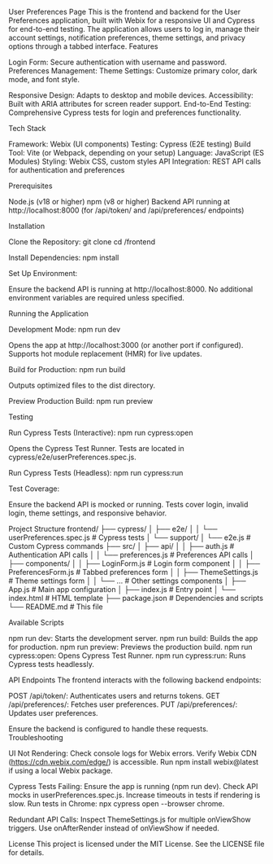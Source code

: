 User Preferences Page
This is the frontend and backend for the User Preferences application, built with Webix for a responsive UI and Cypress for end-to-end testing. The application allows users to log in, manage their account settings, notification preferences, theme settings, and privacy options through a tabbed interface.
Features

Login Form: Secure authentication with username and password.
Preferences Management:
Theme Settings: Customize primary color, dark mode, and font style.


Responsive Design: Adapts to desktop and mobile devices.
Accessibility: Built with ARIA attributes for screen reader support.
End-to-End Testing: Comprehensive Cypress tests for login and preferences functionality.

Tech Stack

Framework: Webix (UI components)
Testing: Cypress (E2E testing)
Build Tool: Vite (or Webpack, depending on your setup)
Language: JavaScript (ES Modules)
Styling: Webix CSS, custom styles
API Integration: REST API calls for authentication and preferences

Prerequisites

Node.js (v18 or higher)
npm (v8 or higher)
Backend API running at http://localhost:8000 (for /api/token/ and /api/preferences/ endpoints)

Installation

Clone the Repository:
git clone <your-repo-url>
cd <your-repo-directory>/frontend


Install Dependencies:
npm install


Set Up Environment:

Ensure the backend API is running at http://localhost:8000.
No additional environment variables are required unless specified.



Running the Application

Development Mode:
npm run dev


Opens the app at http://localhost:3000 (or another port if configured).
Supports hot module replacement (HMR) for live updates.


Build for Production:
npm run build


Outputs optimized files to the dist directory.


Preview Production Build:
npm run preview



Testing

Run Cypress Tests (Interactive):
npm run cypress:open


Opens the Cypress Test Runner.
Tests are located in cypress/e2e/userPreferences.spec.js.


Run Cypress Tests (Headless):
npm run cypress:run


Test Coverage:

Ensure the backend API is mocked or running.
Tests cover login, invalid login, theme settings, and responsive behavior.



Project Structure
frontend/
├── cypress/
│   ├── e2e/
│   │   └── userPreferences.spec.js  # Cypress tests
│   └── support/
│       └── e2e.js                  # Custom Cypress commands
├── src/
│   ├── api/
│   │   ├── auth.js                 # Authentication API calls
│   │   └── preferences.js          # Preferences API calls
│   ├── components/
│   │   ├── LoginForm.js            # Login form component
│   │   ├── PreferencesForm.js      # Tabbed preferences form
│   │   ├── ThemeSettings.js        # Theme settings form
│   │   └── ...                     # Other settings components
│   ├── App.js                      # Main app configuration
│   ├── index.js                    # Entry point
│   └── index.html                  # HTML template
├── package.json                    # Dependencies and scripts
└── README.md                       # This file

Available Scripts

npm run dev: Starts the development server.
npm run build: Builds the app for production.
npm run preview: Previews the production build.
npm run cypress:open: Opens Cypress Test Runner.
npm run cypress:run: Runs Cypress tests headlessly.

API Endpoints
The frontend interacts with the following backend endpoints:

POST /api/token/: Authenticates users and returns tokens.
GET /api/preferences/: Fetches user preferences.
PUT /api/preferences/: Updates user preferences.

Ensure the backend is configured to handle these requests.
Troubleshooting

UI Not Rendering:
Check console logs for Webix errors.
Verify Webix CDN (https://cdn.webix.com/edge/) is accessible.
Run npm install webix@latest if using a local Webix package.


Cypress Tests Failing:
Ensure the app is running (npm run dev).
Check API mocks in userPreferences.spec.js.
Increase timeouts in tests if rendering is slow.
Run tests in Chrome: npx cypress open --browser chrome.


Redundant API Calls:
Inspect ThemeSettings.js for multiple onViewShow triggers.
Use onAfterRender instead of onViewShow if needed.





License
This project is licensed under the MIT License. See the LICENSE file for details.

